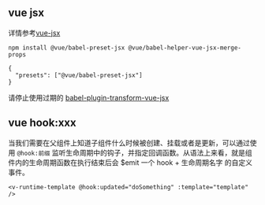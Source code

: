## vue jsx

详情参考[vue-jsx](https://github.com/vuejs/jsx)

```
npm install @vue/babel-preset-jsx @vue/babel-helper-vue-jsx-merge-props

{
  "presets": ["@vue/babel-preset-jsx"]
}

```

请停止使用过期的 [babel-plugin-transform-vue-jsx](https://github.com/vuejs/babel-plugin-transform-vue-jsx)

## vue hook:xxx

当我们需要在父组件上知道子组件什么时候被创建、挂载或者是更新，可以通过使用 `@hook:前缀` 监听生命周期中的钩子，并指定回调函数。从语法上来看，就是组件内的生命周期函数在执行结束后会 $emit 一个 hook + 生命周期名字 的自定义事件。

```vue
<v-runtime-template @hook:updated="doSomething" :template="template" />
```
